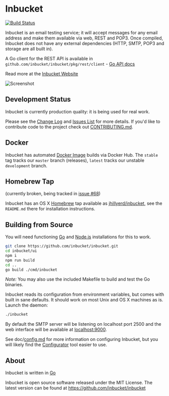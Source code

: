 Inbucket
=============================================================================
[![Build Status](https://travis-ci.org/inbucket/inbucket.png?branch=master)][Build Status]

Inbucket is an email testing service; it will accept messages for any email
address and make them available via web, REST and POP3.  Once compiled,
Inbucket does not have any external dependencies (HTTP, SMTP, POP3 and storage
are all built in).

A Go client for the REST API is available in
`github.com/inbucket/inbucket/pkg/rest/client` - [Go API docs]

Read more at the [Inbucket Website]

![Screenshot](http://www.inbucket.org/images/inbucket-ss1.png "Viewing a message")

## Development Status

Inbucket is currently production quality: it is being used for real work.

Please see the [Change Log] and [Issues List] for more details.  If you'd like
to contribute code to the project check out [CONTRIBUTING.md].


## Docker

Inbucket has automated [Docker Image] builds via Docker Hub.  The `stable` tag
tracks our `master` branch (releases), `latest` tracks our unstable
`development` branch.


## Homebrew Tap

(currently broken, being tracked in [issue
#68](https://github.com/inbucket/inbucket/issues/68))

Inbucket has an OS X [Homebrew] tap available as [jhillyerd/inbucket][Homebrew Tap],
see the `README.md` there for installation instructions.


## Building from Source

You will need functioning [Go] and [Node.js] installations for this to work.

```sh
git clone https://github.com/inbucket/inbucket.git
cd inbucket/ui
npm i
npm run build
cd ..
go build ./cmd/inbucket
```

_Note:_ You may also use the included Makefile to build and test the Go binaries.

Inbucket reads its configuration from environment variables, but comes with
built in sane defaults.  It should work on most Unix and OS X machines as is.
Launch the daemon:

```sh
./inbucket
```

By default the SMTP server will be listening on localhost port 2500 and
the web interface will be available at [localhost:9000](http://localhost:9000/).

See doc/[config.md] for more information on configuring Inbucket, but you will
likely find the [Configurator] tool easier to use.


## About

Inbucket is written in [Go]

Inbucket is open source software released under the MIT License.  The latest
version can be found at https://github.com/inbucket/inbucket

[Build Status]:     https://travis-ci.org/inbucket/inbucket
[Change Log]:       https://github.com/inbucket/inbucket/blob/master/CHANGELOG.md
[config.md]:        https://github.com/inbucket/inbucket/blob/master/doc/config.md
[Configurator]:     https://www.inbucket.org/configurator/
[CONTRIBUTING.md]:  https://github.com/inbucket/inbucket/blob/develop/CONTRIBUTING.md
[Docker Image]:     https://www.inbucket.org/binaries/docker.html
[From Source]:      https://www.inbucket.org/installation/from-source.html
[Go]:               https://golang.org/
[Go API docs]:      https://godoc.org/github.com/inbucket/inbucket/pkg/rest/client
[Homebrew]:         http://brew.sh/
[Homebrew Tap]:     https://github.com/inbucket/homebrew-inbucket
[Inbucket Website]: https://www.inbucket.org/
[Issues List]:      https://github.com/inbucket/inbucket/issues?state=open
[Node.js]:          https://nodejs.org/en/
